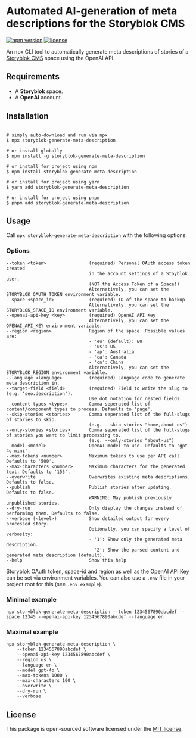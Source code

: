 # Automated AI-generation of meta descriptions for the Storyblok CMS

[![npm version](https://img.shields.io/npm/v/storyblok-generate-meta-description.svg)](https://www.npmjs.com/package/storyblok-generate-meta-description)
[![license](https://img.shields.io/github/license/webflorist/storyblok-generate-meta-description)](https://github.com/webflorist/storyblok-generate-meta-description/blob/main/LICENSE)

An npx CLI tool to automatically generate meta descriptions of stories of a [Storyblok CMS](https://www.storyblok.com) space using the OpenAI API.

## Requirements

- A **Storyblok** space.
- A **OpenAI** account.

## Installation

```shell

# simply auto-download and run via npx
$ npx storyblok-generate-meta-description

# or install globally
$ npm install -g storyblok-generate-meta-description

# or install for project using npm
$ npm install storyblok-generate-meta-description

# or install for project using yarn
$ yarn add storyblok-generate-meta-description

# or install for project using pnpm
$ pnpm add storyblok-generate-meta-description
```

## Usage

Call `npx storyblok-generate-meta-description` with the following options:

### Options

```text
--token <token>                (required) Personal OAuth access token created
                               in the account settings of a Stoyblok user.
                               (NOT the Access Token of a Space!)
                               Alternatively, you can set the STORYBLOK_OAUTH_TOKEN environment variable.
--space <space_id>             (required) ID of the space to backup
                               Alternatively, you can set the STORYBLOK_SPACE_ID environment variable.
--openai-api-key <key>         (required) OpenAI API Key
                               Alternatively, you can set the OPENAI_API_KEY environment variable.
--region <region>              Region of the space. Possible values are:
                               - 'eu' (default): EU
                               - 'us': US
                               - 'ap': Australia
                               - 'ca': Canada
                               - 'cn': China
                               Alternatively, you can set the STORYBLOK_REGION environment variable.
--language <language>          (required) Language code to generate meta description in.
--target-field <field>         (required) Field to write the slug to (e.g. 'seo.description').
                               Use dot notation for nested fields.
--content-types <types>        Comma seperated list of content/component types to process. Defaults to 'page'.
--skip-stories <stories>       Comma seperated list of the full-slugs of stories to skip.
                               (e.g. --skip-stories "home,about-us")
--only-stories <stories>       Comma seperated list of the full-slugs of stories you want to limit processing to.
                               (e.g. --only-stories "about-us")
--model <model>                OpenAI model to use. Defaults to 'gpt-4o-mini'.
--max-tokens <number>          Maximum tokens to use per API call. Defaults to '500'.
--max-characters <number>      Maximum characters for the generated text. Defaults to '155'.
--overwrite                    Overwrites existing meta descriptions. Defaults to false.
--publish                      Publish stories after updating. Defaults to false.
                               WARNING: May publish previously unpublished stories.
--dry-run                      Only display the changes instead of performing them. Defaults to false.
--verbose (<level>)            Show detailed output for every processed story.
                               Optionally, you can specify a level of verbosity:
                               - '1': Show only the generated meta description.
                               - '2': Show the parsed content and generated meta description (default).
--help                         Show this help
```

Storyblok OAuth token, space-id and region as well as the OpenAI API Key can be set via environment variables. You can also use a `.env` file in your project root for this (see `.env.example`).

### Minimal example

```shell
npx storyblok-generate-meta-description --token 1234567890abcdef --space 12345 --openai-api-key 1234567890abcdef --language en
```

### Maximal example

```shell
npx storyblok-generate-meta-description \
    --token 1234567890abcdef \
    --openai-api-key 1234567890abcdef \
    --region us \
    --language en \
    --model gpt-4o \
    --max-tokens 1000 \
    --max-characters 100 \
    --overwrite \
    --dry-run \
    --verbose
```

## License

This package is open-sourced software licensed under the [MIT license](https://github.com/webflorist/storyblok-generate-meta-description/blob/main/LICENSE).
